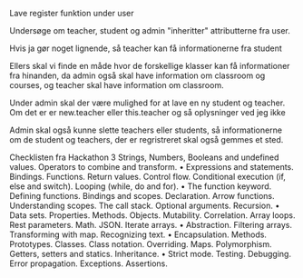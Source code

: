 Lave register funktion under user

Undersøge om teacher, student og admin "inheritter"
attributterne fra user.

Hvis ja gør noget lignende, så teacher kan få informationerne fra student

Ellers skal vi finde en måde hvor de forskellige klasser kan få informationer fra hinanden, da admin også skal have information om classroom og courses, og teacher skal have information om classroom.

Under admin skal der være mulighed for at lave en ny student og teacher. Om det er er new.teacher eller this.teacher og så oplysninger ved jeg ikke

Admin skal også kunne slette teachers eller students, så informationerne om de student og teachers, der er regristreret skal også gemmes et sted. 


Checklisten fra Hackathon 3
 Strings, Numbers, Booleans and undefined values. Operators to combine and transform.
• Expressions and statements. Bindings. Functions. Return values. Control flow. Conditional
execution (if, else and switch). Looping (while, do and for).
• The function keyword. Defining functions. Bindings and scopes. Declaration. Arrow functions.
Understanding scopes. The call stack. Optional arguments. Recursion.
• Data sets. Properties. Methods. Objects. Mutability. Correlation. Array loops. Rest parameters.
Math. JSON. Iterate arrays.
• Abstraction. Filtering arrays. Transforming with map. Recognizing text.
• Encapsulation. Methods. Prototypes. Classes. Class notation. Overriding. Maps. Polymorphism.
Getters, setters and statics. Inheritance.
• Strict mode. Testing. Debugging. Error propagation. Exceptions. Assertions.